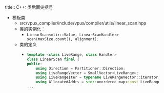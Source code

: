 title:: C++: 类后面尖括号

- 模板类
	- src/vpux_compiler/include/vpux/compiler/utils/linear_scan.hpp
	- 类的实例化：
		- `LinearScan<mlir::Value, LinearScanHandler> scan(maxSize.count(), alignment);`
	- 类的定义
		- ```c++
		  template <class LiveRange, class Handler>
		  class LinearScan final {
		  public:
		      using Direction = Partitioner::Direction;
		      using LiveRangeVector = SmallVector<LiveRange>;
		      using LiveRangeIter = typename LiveRangeVector::iterator;
		      using AllocatedAddrs = std::unordered_map<const LiveRange*, std::pair<AddressType, AddressType>>;
		  ...
		  ```